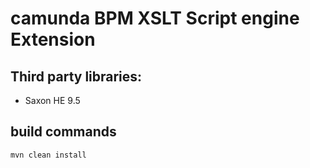 # camunda BPM XSLT Script engine Extension

## Third party libraries:

 * Saxon HE 9.5
 
## build commands

`mvn clean install`

